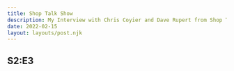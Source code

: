```yaml
---
title: Shop Talk Show
description: My Interview with Chris Coyier and Dave Rupert from Shop Talk Show
date: 2022-02-15
layout: layouts/post.njk
---
```


## S2:E3
